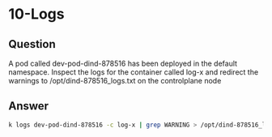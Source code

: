 # 10-Logs

## Question

A pod called dev-pod-dind-878516 has been deployed in the default namespace.
Inspect the logs for the container called log-x and redirect the warnings to /opt/dind-878516_logs.txt on the controlplane node

## Answer

```bash
k logs dev-pod-dind-878516 -c log-x | grep WARNING > /opt/dind-878516_logs.txt
```
